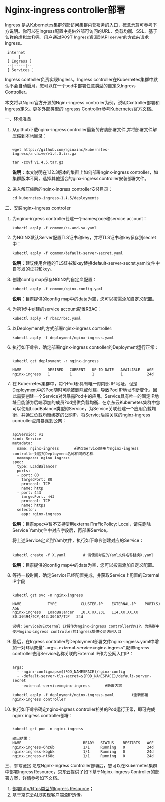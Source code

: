 # Nginx-ingress controller部署
Ingress 是从Kubernetes集群外部访问集群内部服务的入口，概念示意可参考下方说明。你可以在Ingress配置中提供外部可访问的URL、负载均衡、SSL、基于名称的虚拟主机等。用户通过POST Ingress资源到API server的方式来请求ingress。 

  ```
   internet
        |
   [ Ingress ]
   --|-----|--
   [ Services ]
  ```
Ingress controller负责实现Ingress。Ingress controller在Kubernetes集群中默认不会自动启用，您可以在一个pod中部署任意类型的自定义Ingress Controller。

本文将以Nginx官方开源的Nginx-ingress controller为例，说明Controller部署和Ingress定义。更多外部类型的Ingresss Controller参考[Kubernetes官方文档](https://kubernetes.io/docs/concepts/services-networking/ingress-controllers/)。

一、环境准备
1. 从github下载nginx-ingress controller最新的安装部署文件,并将部署文件解压缩到本地目录：

    ```
    
    wget https://github.com/nginxinc/kubernetes-ingress/archive/v1.4.5.tar.gz

    tar -zxvf v1.4.5.tar.gz
    ```

    **说明**：本文说明在1.12.3版本的集群上如何部署nginx-ingress controller，如集群版本不同，选择其他适合的ginx-ingress controller安装部署文件。
2. 进入解压缩后的nginx-ingress controller安装目录；

    `
    cd kubernetes-ingress-1.4.5/deployments
    `

二、安装nginx-ingress controller

1. 为nginx-ingress controller创建一个namespace和service account：

    `
    kubectl apply -f common/ns-and-sa.yaml
    `

2. 为NGINX默认Server配置TLS证书和key，并将TLS证书和key保存到secret中：

    `
    kubectl apply -f common/default-server-secret.yaml
    `

    **说明**：建议使用合适的TLS证书和key替换default-server-secret.yaml文件中自签发的证书和key。

3. 创建config map保存NGINX的自定义配置：

    `
    kubectl apply -f common/nginx-config.yaml
    `

    **说明**：目前提供的config map中的data为空，您可以按需添加自定义配置。
  
4. 为第1步中创建的service account配置RBAC：

    `
    kubectl apply -f rbac/rbac.yaml
    `

5. 以Deployment的方式部署nginx-ingress controller:

    `
    kubectl apply -f deployment/nginx-ingress.yaml
    `

6. 执行如下命令，确定部署nginx-ingress controller的Deployment运行正常：

    ```
    
    kubectl get deployment -n nginx-ingress

    NAME            DESIRED   CURRENT   UP-TO-DATE   AVAILABLE   AGE
    nginx-ingress   1         1         1            1           24d
    ```
7. 在 Kubernetes集群中，每个Pod都具有唯一的内部 IP 地址，但是Deployment中的Pod随时可能被删除或创建，导致Pod IP地址不断变化。因此需要创建一个Service对外暴露Pod中的应用。Service具有唯一的固定IP地址且能够为后端添加的成员Pod提供负载均衡。在京东云Kubernetes集群中您可以使用LoadBalance类型的Service，为Service关联创建一个应用负载均衡，并通过负载均衡绑定的公网IP，将Service后端关联的nginx-ingress controller应用暴露到公网：

    ```
    
    apiVersion: v1
    kind: Service
    metadata:
      name: nginx-ingress       #建议Service使用与nginx-ingress controller对应的Deployment名称相同的名称
      namespace: nginx-ingress
    spec:
      type: LoadBalancer
      ports:
      - port: 80
        targetPort: 80
        protocol: TCP
        name: http
      - port: 443
        targetPort: 443
        protocol: TCP
        name: https
      selector:
        app: nginx-ingress
    ```
    **说明**：目前spec中暂不支持使用externalTrafficPolicy: Local，请先删除Service Yaml文件中对应字段后，再部署Service。

    将上述Service定义到Yaml文件，执行如下命令创建对应的Service：

    ```
    
    kubectl create -f X.yaml        # 请使用对应的Yaml文件名称替换X.yaml
    ```
    **说明**：目前提供的config map中的data为空，您可以按需添加自定义配置。
8. 等待一段时间，确定Service已经配置完成，并获取Service上配置的External IP字段

    ```
    
    kubectl get svc -n nginx-ingress

    NAME            TYPE           CLUSTER-IP    EXTERNAL-IP    PORT(S)                      AGE
    nginx-ingress   LoadBalancer   10.X.XX.231   114.XX.XX.XX   80:30494/TCP,443:30467/TCP   24d

    说明：Service的External IP将作为nginx-ingress controller的VIP，为集群中使用nginx-ingress controller的Ingress提供公网访问入口
    ```
9. 最后，在Ingress controller的Deployment部署文件nginx-ingress.yaml中增加一对环境变量"-args -external-service=nginx-ingress",配置Ingress controller使用Service名称关联的External IP作为公网入口IP：

    ```
    
    args:
      - -nginx-configmaps=$(POD_NAMESPACE)/nginx-config
      - -default-server-tls-secret=$(POD_NAMESPACE)/default-server-secret
      - -external-service=nginx-ingress       #新增内容

    kubectl apply -f deployment/nginx-ingress.yaml        #重新部署nginx-ingress controller
    ```
10. 执行如下命令确定nginx-ingress controller相关的Pod运行正常，即可完成nginx ingress controller部署：

    ```
    
    kubectl get pod -n nginx-ingress

    输出结果：
    NAME                            READY   STATUS    RESTARTS   AGE
    nginx-ingress-6hz6b             1/1     Running   0          24d
    nginx-ingress-kbgbk             1/1     Running   0          24d
    nginx-ingress-nt68q             1/1     Running   0          24d
    ```

三、参考链接
完成Nginx-ingress Controller部署后，您可以在Kubernetes集群中部署Ingress Resource，京东云提供了如下基于Nginx-ingress Controller的部署方案，详情参考如下文档。
1. [部署http/https类型的Ingress Resource](https://docs.jdcloud.com/cn/jcs-for-kubernetes/Deploy-Ingress-Resource)；
2. [基于京东云ALB实现客户端源IP透传](https://docs.jdcloud.com/cn/jcs-for-kubernetes/nginx-ingress-source-ip)。
    
    


